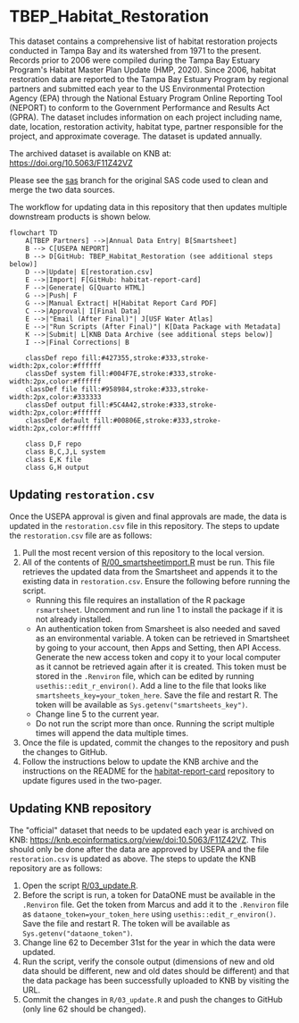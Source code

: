 # TBEP_Habitat_Restoration

This dataset contains a comprehensive list of habitat restoration projects conducted in Tampa Bay and its watershed from 1971 to the present. Records prior to 2006 were compiled during the Tampa Bay Estuary Program's Habitat Master Plan Update (HMP, 2020). Since 2006, habitat restoration data are reported to the Tampa Bay Estuary Program by regional partners and submitted each year to the US Environmental Protection Agency (EPA) through the National Estuary Program Online Reporting Tool (NEPORT) to conform to the Government Performance and Results Act (GPRA). The dataset includes information on each project including name, date, location, restoration activity, habitat type, partner responsible for the project, and approximate coverage. The dataset is updated annually.

The archived dataset is available on KNB at: <https://doi.org/10.5063/F11Z42VZ>

Please see the [sas](https://github.com/tbep-tech/TBEP_Habitat_Restoration/tree/sas) branch for the original SAS code used to clean and merge the two data sources.

The workflow for updating data in this repository that then updates multiple downstream products is shown below.  

```mermaid
flowchart TD
    A[TBEP Partners] -->|Annual Data Entry| B[Smartsheet]
    B --> C[USEPA NEPORT]
    B --> D[GitHub: TBEP_Habitat_Restoration (see additional steps below)]
    D -->|Update| E[restoration.csv]
    E -->|Import| F[GitHub: habitat-report-card]
    F -->|Generate| G[Quarto HTML]
    G -->|Push| F
    G -->|Manual Extract| H[Habitat Report Card PDF]
    C -->|Approval| I[Final Data]
    E -->|"Email (After Final)"| J[USF Water Atlas]
    E -->|"Run Scripts (After Final)"| K[Data Package with Metadata]
    K -->|Submit| L[KNB Data Archive (see additional steps below)]
    I -->|Final Corrections| B
    
    classDef repo fill:#427355,stroke:#333,stroke-width:2px,color:#ffffff
    classDef system fill:#004F7E,stroke:#333,stroke-width:2px,color:#ffffff
    classDef file fill:#958984,stroke:#333,stroke-width:2px,color:#333333
    classDef output fill:#5C4A42,stroke:#333,stroke-width:2px,color:#ffffff
    classDef default fill:#00806E,stroke:#333,stroke-width:2px,color:#ffffff
    
    class D,F repo
    class B,C,J,L system
    class E,K file
    class G,H output
```    

## Updating `restoration.csv`

Once the USEPA approval is given and final approvals are made, the data is updated in the `restoration.csv` file in this repository. The steps to update the `restoration.csv` file are as follows:

1. Pull the most recent version of this repository to the local version. 
1. All of the contents of [R/00_smartsheetimport.R](https://github.com/tbep-tech/TBEP_Habitat_Restoration/blob/main/R/00_smartsheetimport.R) must be run.  This file retrieves the updated data from the Smartsheet and appends it to the existing data in `restoration.csv`.  Ensure the following before running the script.
     *  Running this file requires an installation of the R package `rsmartsheet`.  Uncomment and run line 1 to install the package if it is not already installed.
     * An authentication token from Smarsheet is also needed and saved as an environmental variable. A token can be retrieved in Smartsheet by going to your account, then Apps and Setting, then API Access.  Generate the new access token and copy it to your local computer as it cannot be retrieved again after it is created.  This token must be stored in the `.Renviron` file, which can be edited by running `usethis::edit_r_environ()`.  Add a line to the file that looks like `smartsheets_key=your_token_here`.  Save the file and restart R.  The token will be available as `Sys.getenv("smartsheets_key")`.
     * Change line 5 to the current year.
     * Do not run the script more than once.  Running the script multiple times will append the data multiple times.
1. Once the file is updated, commit the changes to the repository and push the changes to GitHub.
1. Follow the instructions below to update the KNB archive and the instructions on the README for the [habitat-report-card](https://github.com/tbep-tech/habitat-report-card) repository to update figures used in the two-pager.

## Updating KNB repository

The "official" dataset that needs to be updated each year is archived on KNB: <https://knb.ecoinformatics.org/view/doi:10.5063/F11Z42VZ>. This should only be done after the data are approved by USEPA and the file `restoration.csv` is updated as above. The steps to update the KNB repository are as follows:

1. Open the script [R/03_update.R](https://github.com/tbep-tech/TBEP_Habitat_Restoration/blob/main/R/03_update.R).
1. Before the script is run, a token for DataONE must be available in the `.Renviron` file.  Get the token from Marcus and add it to the `.Renviron` file as `dataone_token=your_token_here` using `usethis::edit_r_environ()`.  Save the file and restart R.  The token will be available as `Sys.getenv("dataone_token")`.
1. Change line 62 to December 31st for the year in which the data were updated.  
1. Run the script, verify the console output (dimensions of new and old data should be different, new and old dates should be different) and that the data package has been successfully uploaded to KNB by visiting the URL.
1. Commit the changes in `R/03_update.R` and push the changes to GitHub (only line 62 should be changed).

